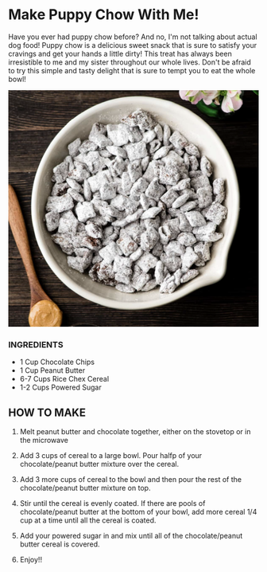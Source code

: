 # Make Puppy Chow With Me!

Have you ever had puppy chow before? And no, I'm not talking about actual dog food! Puppy chow is a delicious sweet snack that is sure to satisfy your cravings and get your hands a little dirty! This treat has always been irresistible to me and my sister throughout our whole lives. Don't be afraid to try this simple and tasty delight that is sure to tempt you to eat the whole bowl!

![alt text](PuppyChow.png)


### INGREDIENTS
- 1 Cup Chocolate Chips
- 1 Cup Peanut Butter
- 6-7 Cups Rice Chex Cereal
- 1-2 Cups Powered Sugar


## HOW TO MAKE
1. Melt peanut butter and chocolate together, either on the stovetop or in the microwave

2. Add 3 cups of cereal to a large bowl. Pour halfp of your chocolate/peanut butter mixture over the cereal.

3. Add 3 more cups of cereal to the bowl and then pour the rest of the chocolate/peanut butter mixture on top.

4. Stir until the cereal is evenly coated. If there are pools of chocolate/peanut butter at the bottom of your bowl, add more cereal 1/4 cup at a time until all the cereal is coated.

5. Add your powered sugar in and mix until all of the chocolate/peanut butter cereal is covered.

6. Enjoy!!